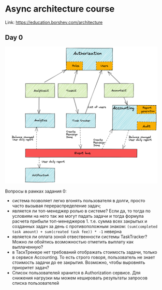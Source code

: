 # Async architecture course

Link: https://education.borshev.com/architecture

## Day 0

![Alt text](BasicArch.png "System architecture v0")

Вопросы в рамках задания 0:
- система позволяет легко вгонять пользователя в долги, просто часто вызывая перераспределение задач;
- является ли топ-менеджер ролью в системе? Если да, то тогда по условиям на него так же могут падать задачи и тогда формула расчета прибыли топ-менеджеров 1. т.е. сумма всех закрытых и созданных задач за день с противоположным знаком: `(sum(completed task amount) + sum(created task fee)) * -1` неверна
- является ли оплата зоной отвественности системы TaskTracker? Можно ли обойтись возможностью отметить выплату как выплаченную?
- в ТаскТрекере нет требований отображать стоимость задачи, только в сервисе Accounting. То есть строго
говоря, пользователь не знает стоимость задачи до ее закрытия. Возможно, чтобы выровнять приоритет задач?
- Список пользователей хранится в Authorization сервисе. Для снижения нагрузки мы можем кешировать результаты запросов списка пользователей
